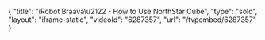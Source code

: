 {
    "title": "iRobot Braava\u2122 - How to Use NorthStar Cube",
    "type": "solo",
    "layout": "iframe-static",
    "videoId": "6287357",
    "url": "\/tvpembed\/6287357"
}